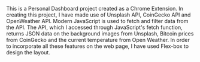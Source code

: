 
This is a Personal Dashboard project created as a Chrome Extension. 
In creating this project, I have made use of Unsplash API, CoinGecko API and OpenWeather API. 
Modern JavaScript is used to fetch and filter data from the API.
The API, which I accessed through JavaScript's fetch function, returns JSON data on the background images 
from Unsplash, Bitcoin prices from CoinGecko and the current temperature from Open Weather.
In order to incorporate all these features on the web page, I have used Flex-box to design the layout. 
